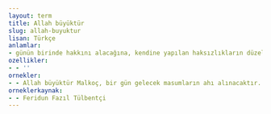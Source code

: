 ```yaml
---
layout: term
title: Allah büyüktür
slug: allah-buyuktur
lisan: Türkçe
anlamlar:
- günün birinde hakkını alacağına, kendine yapılan haksızlıkların düzeleceğine inanmak gerektiğini anlatan bir söz
ozellikler:
- - ''
ornekler:
- - Allah büyüktür Malkoç, bir gün gelecek masumların ahı alınacaktır.
orneklerkaynak:
- - Feridun Fazıl Tülbentçi
---
```

